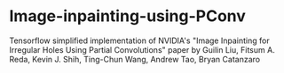 # Image-inpainting-using-PConv
Tensorflow simplified implementation of NVIDIA's "Image Inpainting for Irregular Holes Using Partial Convolutions" paper by Guilin Liu, Fitsum A. Reda, Kevin J. Shih, Ting-Chun Wang, Andrew Tao, Bryan Catanzaro

